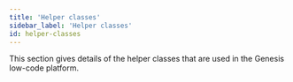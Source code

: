 ```yaml
---
title: 'Helper classes'
sidebar_label: 'Helper classes'
id: helper-classes
---
```


This section gives details of the helper classes that are used in the Genesis low-code platform.